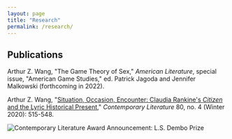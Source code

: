 ```yaml
---
layout: page
title: "Research"
permalink: /research/
---
```


## Publications

Arthur Z. Wang, "The Game Theory of Sex," _American Literature_, special issue, "American Game Studies," ed. Patrick Jagoda and Jennifer Malkowski (forthcoming in 2022).

Arthur Z. Wang, "[Situation, Occasion, Encounter: Claudia Rankine's _Citizen_ and the Lyric Historical Present](https://muse.jhu.edu/article/773070)," _Contemporary Literature_ 80, no. 4 (Winter 2020): 515-548.

![Contemporary Literature Award Announcement: L.S. Dembo Prize](../images/CL-award.jpeg)

<!--![First Page](../images/CL-article-first-page.png)-->
